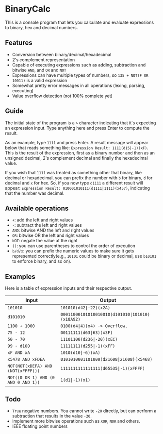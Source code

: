# BinaryCalc

This is a console program that lets you calculate and evaluate expressions to binary, hex and decimal numbers.

## Features

- Conversion between binary/decimal/hexadecimal
- 2's complement representation
- Capable of executing expressions such as adding, subtraction and bitwise `AND`, and `OR` and `NOT`
- Expressions can have multiple types of numbers, so `135 + NOT(F OR 10011)` is a valid expression
- Somewhat pretty error messages in all operations (lexing, parsing, executing)
- Value overflow detection (not 100% complete yet)

## Guide

The initial state of the program is a `>` character indicating that it's expecting an expression input. Type anything here and press Enter to compute the result.

As an example, type `1111` and press Enter. A result message will appear below that reads something like: `Expression Result: 1111(d15|-1)(xF)`. This is the result of the expression, first as a binary number and then as an unsigned decimal, 2's complement decimal and finally the hexadecimal value.

If you wish that `1111` was treated as something other that binary, like decimal or hexadecimal, you can prefix the number with `b` for binary, `d` for decimal and `x` for hex. So, if you now type `d1111` a different result will appear: `Expression Result: 010001010111(d1111|1111)(x457)`, indicating that the number was decimal.

## Available operations

- `+`: add the left and right values
- `-`: subtract the left and right values
- `AND`: bitwise AND the left and right values
- `OR`: bitwise OR the left and right values
- `NOT`: negate the value at the right
- `()`: you can use parentheses to control the order of execution
- `b/d/x`: you can prefix the numeric values to make sure it gets represented correctly(e.g., `10101` could be binary or decimal, use `b10101` to enforce binary, and so on).

## Examples

Here is a table of expression inputs and their respective output.

| Input                               | Output                                          |
|-------------------------------------|-------------------------------------------------|
| `101010`                            | `101010(d42\|-22)(x2A)`                         |
| `d101010`                           | `00011000101010010010(d101010\|101010)(x18A92)` |
| `1100 + 1000`                       | `0100(d4\|4)(x4) -> Overflow.`                  |
| `75 - 12`                           | `00111111(d63\|63)(x3F)`                        |
| `50 - 70`                           | `11101100(d236\|-20)(xEC)`                      |
| `99 - d100`                         | `11111111(d255\|-1)(xFF)`                       |
| `xF AND xA`                         | `1010(d10\|-6)(xA)`                             |
| `x5478 AND xFDEA`                   | `0101010001101000(d21608\|21608)(x5468)`        |
| `NOT(NOT(xDEFA) AND (NOT(xFFFF)))` | `1111111111111111(d65535\|-1)(xFFFF)`           |
| `NOT((0 OR 1) AND (0 AND 0 AND 1))` | `1(d1\|-1)(x1)`                                 |

## Todo

- `True` negative numbers. You cannot write `-20` directly, but can perform a subtraction that results in the value `-20`.
- Implement more bitwise operations such as `XOR`, `NOR` and others.
- IEEE floating point numbers
